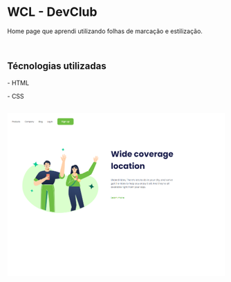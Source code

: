<h1>WCL - DevClub</h1>
<p>Home page que aprendi utilizando folhas de marcação e estilização.</p>
<br> 
<h2>Técnologias utilizadas</h2>
<p>- HTML</p>
<p>- CSS</p>
<br>
<img src="https://github.com/maarianenascimento/DevClub-WCL-CSS/blob/main/img/img-README.png?raw=true" alt=img-do-projeto"/>
